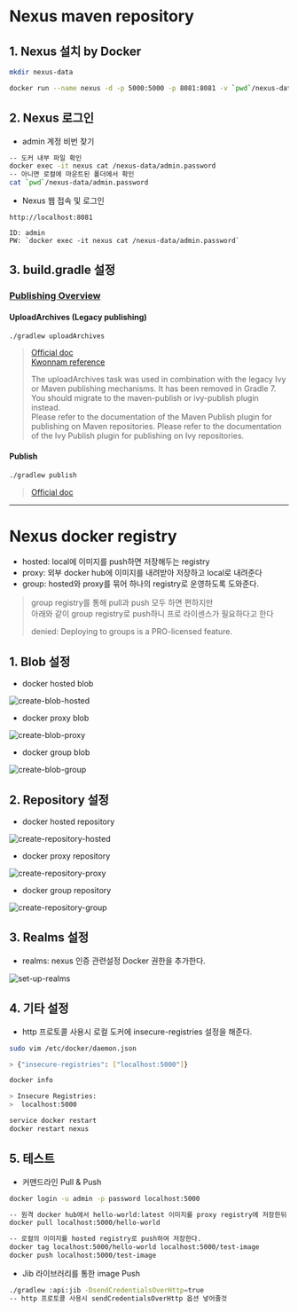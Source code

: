 
# Nexus maven repository

## 1. Nexus 설치 by Docker

```bash
mkdir nexus-data

docker run --name nexus -d -p 5000:5000 -p 8081:8081 -v `pwd`/nexus-data:/nexus-data -u root sonatype/nexus3
```

## 2. Nexus 로그인

- admin 계정 비번 찾기

```bash
-- 도커 내부 파일 확인
docker exec -it nexus cat /nexus-data/admin.password
-- 아니면 로컬에 마운트된 폴더에서 확인
cat `pwd`/nexus-data/admin.password
```

- Nexus 웹 접속 및 로그인

```
http://localhost:8081

ID: admin
PW: `docker exec -it nexus cat /nexus-data/admin.password`
```

## 3. build.gradle 설정

### [Publishing Overview](https://docs.gradle.org/current/userguide/publishing_setup.html#publishing_overview)

#### UploadArchives (Legacy publishing)

```bash
./gradlew uploadArchives  
```

> [Official doc](https://docs.gradle.org/5.6.4/userguide/artifact_management.html#artifact_management)  
> [Kwonnam reference](https://kwonnam.pe.kr/wiki/gradle/maven)
> 
> The uploadArchives task was used in combination with the legacy Ivy or Maven publishing mechanisms. It has been removed in Gradle 7. You should migrate to the maven-publish or ivy-publish plugin instead.  
> Please refer to the documentation of the Maven Publish plugin for publishing on Maven repositories. Please refer to the documentation of the Ivy Publish plugin for publishing on Ivy repositories.

#### Publish

```bash
./gradlew publish
```

> [Official doc](https://docs.gradle.org/current/userguide/publishing_maven.html#publishing_maven)

---

# Nexus docker registry

- hosted: local에 이미지를 push하면 저장해두는 registry
- proxy: 외부 docker hub에 이미지를 내려받아 저장하고 local로 내려준다
- group: hosted와 proxy를 묶어 하나의 registry로 운영하도록 도와준다.

> group registry를 통해 pull과 push 모두 하면 편하지만  
> 아래와 같이 group registry로 push하니 프로 라이센스가 필요하다고 한다  
> 
> denied: Deploying to groups is a PRO-licensed feature.

## 1. Blob 설정

- docker hosted blob

![create-blob-hosted](./img/1-1create-blob-hosted.png)

- docker proxy blob

![create-blob-proxy](./img/1-2create-blob-hub.png)

- docker group blob
  
![create-blob-group](./img/1-3create-blob-repos.png)


## 2. Repository 설정

- docker hosted repository

![create-repository-hosted](./img/2-1create-repository-hosted.png)

- docker proxy repository

![create-repository-proxy](./img/2-2create-repository-hub.png)

- docker group repository

![create-repository-group](./img/2-3create-repository-repos.png)

## 3. Realms 설정

- realms: nexus 인증 관련설정 Docker 권한을 추가한다.

![set-up-realms](./img/3realms-docker-bearer-token.png)

## 4. 기타 설정

- http 프로토콜 사용시 로컬 도커에 insecure-registries 설정을 해준다.

```bash
sudo vim /etc/docker/daemon.json

> {"insecure-registries": ["localhost:5000"]}

docker info

> Insecure Registries:
>  localhost:5000

service docker restart
docker restart nexus
```

## 5. 테스트

- 커맨드라인 Pull & Push

```bash
docker login -u admin -p password localhost:5000

-- 원격 docker hub에서 hello-world:latest 이미지를 proxy registry에 저장한뒤 local로 내려준다.
docker pull localhost:5000/hello-world

-- 로컬의 이미지를 hosted registry로 push하여 저장한다.
docker tag localhost:5000/hello-world localhost:5000/test-image
docker push localhost:5000/test-image
```

- Jib 라이브러리를 통한 image Push

```bash
./gradlew :api:jib -DsendCredentialsOverHttp=true
-- http 프로토콜 사용시 sendCredentialsOverHttp 옵션 넣어줄것
```
